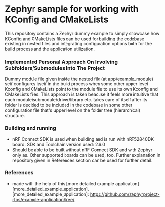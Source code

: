 # Zephyr sample for working with KConfig and CMakeLists
This repository contains a Zephyr dummy example to simply showcase how KConfig and CMakeLists files can be used for building the codebase existing in nested files and integrating configuration options both for the build process and the application utilization.

### Implemented Personal Approach On Involving Subfolders/Submodules Into The Project
Dummy module file given inside the nested file (at app/example_module) self configures itself in the build process when some other upper level Kconfig and CMakeLists point to the module file to use its own Kconfig and CMakeLists files. This approach is taken beacuse it feels more intuitive that each module/submodule/driver/library etc. takes care of itself after its folder is decided to be included in the codebase in some other configuration file that's upper level on the folder tree (hierarchical) structure.

### Building and running

- nRF Connect SDK is used when building and is run with nRF52840DK board. SDK and Toolchain version used: 2.6.0
- Should be able to be built without nRF Connect SDK and with Zephyr only as. Other supported boards can be used, too. Further explanation in repository given in References section can be used for further detail.


### References

- made with the help of this [more detailed example application][more_detailed_example_application].
[more_detailed_example_application]: https://github.com/zephyrproject-rtos/example-application/tree/
